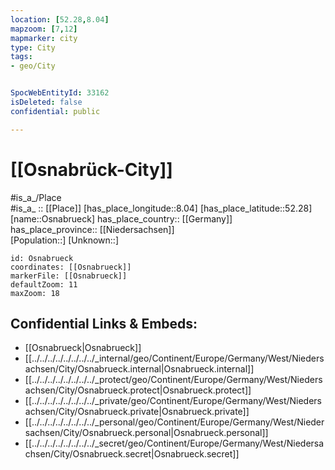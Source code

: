 ```yaml
---
location: [52.28,8.04] 
mapzoom: [7,12] 
mapmarker: city 
type: City
tags:
- geo/City


SpocWebEntityId: 33162
isDeleted: false
confidential: public

---
```

# [[Osnabrück-City]]

#is_a_/Place  
#is_a_ :: [[Place]] 
[has_place_longitude::8.04] 
[has_place_latitude::52.28] 
[name::Osnabrueck] 
has_place_country:: [[Germany]]  
has_place_province:: [[Niedersachsen]]  
[Population::] 
[Unknown::] 


```leaflet
id: Osnabrueck
coordinates: [[Osnabrueck]] 
markerFile: [[Osnabrueck]] 
defaultZoom: 11 
maxZoom: 18
```


## Confidential Links & Embeds: 
- [[Osnabrueck|Osnabrueck]]  
- [[../../../../../../../../_internal/geo/Continent/Europe/Germany/West/Niedersachsen/City/Osnabrueck.internal|Osnabrueck.internal]] 
- [[../../../../../../../../_protect/geo/Continent/Europe/Germany/West/Niedersachsen/City/Osnabrueck.protect|Osnabrueck.protect]] 
- [[../../../../../../../../_private/geo/Continent/Europe/Germany/West/Niedersachsen/City/Osnabrueck.private|Osnabrueck.private]] 
- [[../../../../../../../../_personal/geo/Continent/Europe/Germany/West/Niedersachsen/City/Osnabrueck.personal|Osnabrueck.personal]] 
- [[../../../../../../../../_secret/geo/Continent/Europe/Germany/West/Niedersachsen/City/Osnabrueck.secret|Osnabrueck.secret]] 
